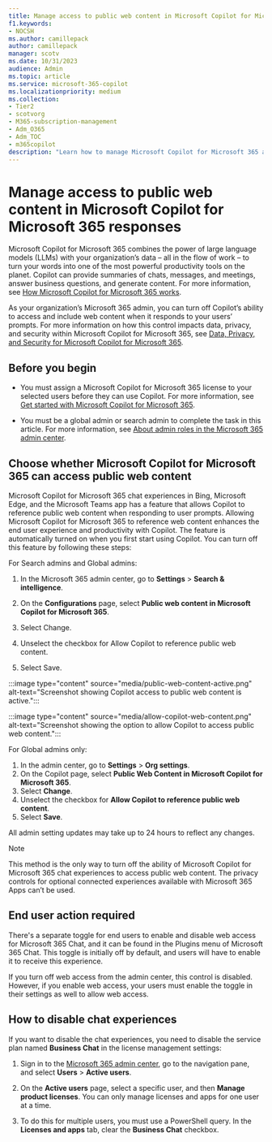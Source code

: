 ```yaml
---
title: Manage access to public web content in Microsoft Copilot for Microsoft 365 responses
f1.keywords:
- NOCSH
ms.author: camillepack
author: camillepack
manager: scotv
ms.date: 10/31/2023
audience: Admin
ms.topic: article
ms.service: microsoft-365-copilot
ms.localizationpriority: medium
ms.collection: 
- Tier2
- scotvorg
- M365-subscription-management 
- Adm_O365
- Adm_TOC
- m365copilot
description: "Learn how to manage Microsoft Copilot for Microsoft 365 access to public web content for your organization."
---
```


# Manage access to public web content in Microsoft Copilot for Microsoft 365 responses

Microsoft Copilot for Microsoft 365 combines the power of large language models (LLMs) with your organization’s data – all in the flow of work – to turn your words into one of the most powerful productivity tools on the planet. Copilot can provide summaries of chats, messages, and meetings, answer business questions, and generate content. For more information, see [How Microsoft Copilot for Microsoft 365 works](https://www.youtube.com/watch?v=B2-8wrF9Okc).

As your organization’s Microsoft 365 admin, you can turn off Copilot’s ability to access and include web content when it responds to your users’ prompts. For more information on how this control impacts data, privacy, and security within Microsoft Copilot for Microsoft 365, see [Data, Privacy, and Security for Microsoft Copilot for Microsoft 365](microsoft-365-copilot-privacy.md#microsoft-copilot-for-microsoft-365-and-web-content).

## Before you begin

- You must assign a Microsoft Copilot for Microsoft 365 license to your selected users before they can use Copilot. For more information, see [Get started with Microsoft Copilot for Microsoft 365](microsoft-365-copilot-setup.md).

- You must be a global admin or search admin to complete the task in this article. For more information, see [About admin roles in the Microsoft 365 admin center](/microsoft-365/admin/add-users/about-admin-roles).

## Choose whether Microsoft Copilot for Microsoft 365 can access public web content

Microsoft Copilot for Microsoft 365 chat experiences in Bing, Microsoft Edge, and the Microsoft Teams app has a feature that allows Copilot to reference public web content when responding to user prompts. Allowing Microsoft Copilot for Microsoft 365 to reference web content enhances the end user experience and productivity with Copilot. The feature is automatically turned on when you first start using Copilot. You can turn off this feature by following these steps:

For Search admins and Global admins:

1. In the Microsoft 365 admin center, go to **Settings** > **Search & intelligence**.

2. On the **Configurations** page, select **Public web content in Microsoft Copilot for Microsoft 365**.

3. Select Change.

4. Unselect the checkbox for Allow Copilot to reference public web content.

5. Select Save.

:::image type="content" source="media/public-web-content-active.png" alt-text="Screenshot showing Copilot access to public web content is active.":::

:::image type="content" source="media/allow-copilot-web-content.png" alt-text="Screenshot showing the option to allow Copilot to access public web content.":::

For Global admins only:

1. In the admin center, go to **Settings** > **Org settings**.
2. On the Copilot page, select **Public Web Content in Microsoft Copilot for Microsoft 365**.
3. Select **Change**.
4. Unselect the checkbox for **Allow Copilot to reference public web content**.
5. Select **Save**.

All admin setting updates may take up to 24 hours to reflect any changes.

>[!NOTE]
> This method is the only way to turn off the ability of Microsoft Copilot for Microsoft 365 chat experiences to access public web content. The privacy controls for optional connected experiences available with Microsoft 365 Apps can’t be used.

## End user action required

There's a separate toggle for end users to enable and disable web access for Microsoft 365 Chat, and it can be found in the Plugins menu of Microsoft 365 Chat. This toggle is initially off by default, and users will have to enable it to receive this experience.

If you turn off web access from the admin center, this control is disabled. However, if you enable web access, your users must enable the toggle in their settings as well to allow web access.

## How to disable chat experiences

If you want to disable the chat experiences, you need to disable the service plan named **Business Chat** in the license management settings:

1. Sign in to the [Microsoft 365 admin center](https://admin.microsoft.com), go to the navigation pane, and select **Users** > **Active users**.

2. On the **Active users** page, select a specific user, and then **Manage product licenses**. You can only manage licenses and apps for one user at a time.

3. To do this for multiple users, you must use a PowerShell query. In the **Licenses and apps** tab, clear the **Business Chat** checkbox.

